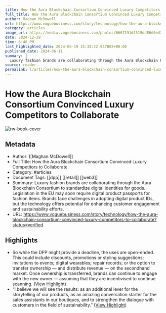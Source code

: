 ```yaml
---
title: How the Aura Blockchain Consortium Convinced Luxury Competitors to Collaborate
full_title: How the Aura Blockchain Consortium Convinced Luxury Competitors to Collaborate
author: Maghan McDowell
url: https://www.voguebusiness.com/story/technology/how-the-aura-blockchain-consortium-convinced-luxury-competitors-to-collaborate?status=verified
category: articles
image_url: https://media.voguebusiness.com/photos/6667191df519dd86d6e433d8/16:9/w_1280,c_limit/AURA-BLOCKCHAIN-VOGUEBUS-10634-GETTY-SOCIAL-NEWSLETTER.jpg
date: 2024-12-29
time: 6:40 PM
last_highlighted_date: 2024-06-19 15:33:22.957008+00:00
published_date: 2024-06-11
summary: |
  Luxury fashion brands are collaborating through the Aura Blockchain Consortium to standardize digital identities for goods. Legislation in the EU may soon require digital product passports for fashion items. Brands face challenges in adopting digital product IDs, but the technology offers potential for enhancing customer engagement and sustainability efforts.
source: reader
permalink: l/articles/how-the-aura-blockchain-consortium-convinced-luxury-competitors-to-collaborate
---
```

# How the Aura Blockchain Consortium Convinced Luxury Competitors to Collaborate

![rw-book-cover](https://media.voguebusiness.com/photos/6667191df519dd86d6e433d8/16:9/w_1280,c_limit/AURA-BLOCKCHAIN-VOGUEBUS-10634-GETTY-SOCIAL-NEWSLETTER.jpg)

## Metadata
- Author: [[Maghan McDowell]]
- Full Title: How the Aura Blockchain Consortium Convinced Luxury Competitors to Collaborate
- Category: #articles
- Document Tags: [[dpp]] [[retail]] [[web3]] 
- Summary: Luxury fashion brands are collaborating through the Aura Blockchain Consortium to standardize digital identities for goods. Legislation in the EU may soon require digital product passports for fashion items. Brands face challenges in adopting digital product IDs, but the technology offers potential for enhancing customer engagement and sustainability efforts.
- URL: https://www.voguebusiness.com/story/technology/how-the-aura-blockchain-consortium-convinced-luxury-competitors-to-collaborate?status=verified

## Highlights
- So while the DPP might provide a deadline, the uses are open-ended. This could include discounts, promotions or styling suggestions; invitations to events; digital wearables; repair records; or the option to transfer ownership — and distribute revenue — on the secondhand market. Once ownership is transferred, brands can continue to engage with the new owner — assuming that they are incentivised to continue scanning. ([View Highlight](https://read.readwise.io/read/01j0rj276wxfsepve70f6zrgag))
- “I believe we will see the results: as an additional lever for the storytelling of our products, as an amazing conversation starter for the sales assistants in our boutiques, and to strengthen the dialogue with customers in the field of sustainability.” ([View Highlight](https://read.readwise.io/read/01j0rj34za02w2a97njgqaw729))


